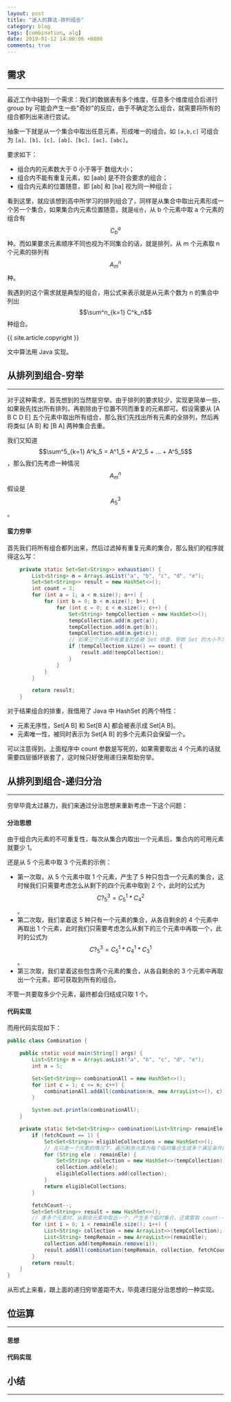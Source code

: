 ```yaml
---
layout: post
title: "迷人的算法-排列组合"
category: blog
tags: [combination, alg]
date: 2019-01-12 14:00:06 +0800
comments: true
---
```


## 需求
---
最近工作中碰到一个需求：我们的数据表有多个维度，任意多个维度组合后进行 group by 可能会产生一些"奇妙"的反应，由于不确定怎么组合，就需要将所有的组合都列出来进行尝试。

抽象一下就是从一个集合中取出任意元素，形成唯一的组合。如 `[a,b,c]` 可组合为 `[a]、[b]、[c]、[ab]、[bc]、[ac]、[abc]`。

要求如下：

- 组合内的元素数大于 0 小于等于 数组大小；
- 组合内不能有重复元素，如 [aab] 是不符合要求的组合；
- 组合内元素的位置随意，即 [ab] 和 [ba] 视为同一种组合；

看到这里，就应该想到高中所学习的排列组合了，同样是从集合中取出元素形成一个另一个集合，如果集合内元素位置随意，就是`组合`，从 b 个元素中取 a 个元素的组合有  $$C^a_b$$ 种。而如果要求元素顺序不同也视为不同集合的话，就是排列，从 m 个元素取 n 个元素的排列有 $$A^n_m$$ 种。

我遇到的这个需求就是典型的组合，用公式来表示就是从元素个数为 n 的集合中列出 $$\sum^n_{k=1} C^k_n$$ 种组合。

{{ site.article.copyright }}

文中算法用 Java 实现。

## 从排列到组合-穷举
----
对于这种需求，首先想到的当然是穷举。由于排列的要求较少，实现更简单一些，如果我先找出所有排列，再剔除由于位置不同而重复的元素即可。假设需要从 [A B C D E] 五个元素中取出所有组合，那么我们先找出所有元素的全排列，然后再将类似 [A B] 和 [B A] 两种集合去重。

我们又知道 $$\sum^5_{k=1} A^k_5 = A^1_5 + A^2_5 + ... + A^5_5$$，那么我们先考虑一种情况 $$A^n_m$$ 假设是 $$A^3_5$$。

#### 蛮力穷举
首先我们将所有组合都列出来，然后过滤掉有重复元素的集合，那么我们的程序就得这么写：

```java
    private static Set<Set<String>> exhaustion() {
        List<String> m = Arrays.asList("a", "b", "c", "d", "e");
        Set<Set<String>> result = new HashSet<>();
        int count = 3;
        for (int a = 1; a < m.size(); a++) {
            for (int b = 0; b < m.size(); b++) {
                for (int c = 0; c < m.size(); c++) {
                    Set<String> tempCollection = new HashSet<>();
                    tempCollection.add(m.get(a));
                    tempCollection.add(m.get(b));
                    tempCollection.add(m.get(c));
                    // 如果三个元素中有重复的会被 Set 排重，导致 Set 的大小不为 3
                    if (tempCollection.size() == count) {
                        result.add(tempCollection);
                    }
                }
            }
        }

        return result;
    }
```
对于结果组合的排重，我借用了 Java 中 HashSet 的两个特性：

- 元素无序性，Set[A B] 和 Set[B A] 都会被表示成 Set[A B]。
- 元素唯一性，被同时表示为 Set[A B] 的多个元素只会保留一个。

可以注意得到，上面程序中 count 参数是写死的，如果需要取出 4 个元素的话就需要四层循环嵌套了，这时候只好使用递归来帮助穷举。

## 从排列到组合-递归分治
---
穷举毕竟太过暴力，我们来通过分治思想来重新考虑一下这个问题：


#### 分治思想
由于组合内元素的不可重复性，每次从集合内取出一个元素后，集合内的可用元素就要少 1。

还是从 5 个元素中取 3 个元素的示例：

- 第一次取，从 5 个元素中取 1 个元素，产生了 5 种只包含一个元素的集合，这时候我们只需要考虑怎么从剩下的四个元素中取到 2 个，此时的公式为 $$C?^3_5 = C^1_5 * C^2_4$$。
- 第二次取，我们拿着这 5 种只有一个元素的集合，从各自剩余的 4 个元素中再取出 1 个元素，此时我们只需要考虑怎么从剩下的三个元素中再取一个，此时的公式为 $$C?^3_5 = C^1_5 * C^1_4 * C^1_3$$。
- 第三次取，我们拿着这些包含两个元素的集合，从各自剩余的 3 个元素中再取出一个元素，即可获取到所有的组合。

不管一共要取多少个元素，最终都会归结成只取 1 个。


#### 代码实现
而用代码实现如下：

```java
public class Combination {

    public static void main(String[] args) {
        List<String> m = Arrays.asList("a", "b", "c", "d", "e");
        int n = 5;

        Set<Set<String>> combinationAll = new HashSet<>();
        for (int c = 1; c <= n; c++) {
            combinationAll.addAll(combination(m, new ArrayList<>(), c));
        }

        System.out.println(combinationAll);
    }

    private static Set<Set<String>> combination(List<String> remainEle, List<String> tempCollection, int fetchCount) {
        if (fetchCount == 1) {
            Set<Set<String>> eligibleCollections = new HashSet<>();
            // 在只差一个元素的情况下，遍历剩余元素为每个临时集合生成多个满足条件的集合
            for (String ele : remainEle) {
                Set<String> collection = new HashSet<>(tempCollection);
                collection.add(ele);
                eligibleCollections.add(collection);
            }
            return eligibleCollections;
        }

        fetchCount--;
        Set<Set<String>> result = new HashSet<>();
        // 差多个元素时，从剩余元素中取出一个，产生多个临时集合，还需要取 count-- 个元素。
        for (int i = 0; i < remainEle.size(); i++) {
            List<String> collection = new ArrayList<>(tempCollection);
            List<String> tempRemain = new ArrayList<>(remainEle);
            collection.add(tempRemain.remove(i));
            result.addAll(combination(tempRemain, collection, fetchCount));
        }
        return result;
    }
}
```

从形式上来看，跟上面的递归穷举差距不大，毕竟递归是分治思想的一种实现。

## 位运算
---
#### 思想


#### 代码实现


## 小结
---